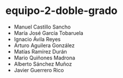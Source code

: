 # equipo-2-doble-grado
- Manuel Castillo Sancho
- María José García Tobaruela
- Ignacio Ávila Reyes
- Arturo Aguilera González
- Matías Ramírez Durán
- Mario Quiñones Madrona
- Alberto Sánchez Muñoz
- Javier Guerrero Rico